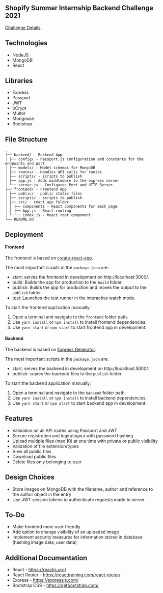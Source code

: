 ## Shopify Summer Internship Backend Challenge 2021

[Challenge Details](https://docs.google.com/document/d/1ZKRywXQLZWOqVOHC4JkF3LqdpO3Llpfk_CkZPR8bjak/edit)

## Technologies 
- NodeJS
- MongoDB
- React

## Libraries
- Express
- Passport
- JWT
- bCrypt
- Multer
- Mongoose
- Bootstrap

## File Structure
```
.
├── backend/ - Backend App
| ├── config/ - Passport.js configuration and constants for the endpoints and port 
| ├── models/ - Model schemas for MongoDB
│ ├── routes/ - Handles API calls for routes
│ ├── scripts/ - scripts to publish
│ ├── app.js - Adds middleware to the express server
│ └── server.js - Configures Port and HTTP Server
├── frontend/ - Frontend App
│ ├── public/ - public static files
│ ├── scripts/ - scripts to publish
│ ├── src/ - react app folder
│ │ ├── components - React components for each page
│ │ ├── App.js - React routing
│ └─└── index.js - React root component
└── README.md
```

## Deployment

#### Frontend

The frontend is based on [create-react-app](https://github.com/facebook/create-react-app).

The most important scripts in the `package.json` are:
  - start: serves the frontend in development on http://localhost:3000/.
  - build: Builds the app for production to the `build` folder.
  - publish: Builds the app for production and moves the output to the `publish` folder.
  - test: Launches the test runner in the interactive watch mode.

To start the frontend application manually:
  1. Open a terminal and navigate to the `frontend` folder path.
  2. Use `yarn install` or `npm install` to install frontend dependencies.
  3. Use `yarn start` or `npm start` to start frontend app in development.

#### Backend

The backend is based on [Express Generator](https://expressjs.com/en/starter/generator.html).

The most important scripts in the `package.json` are:
  - start: serves the backend in development on http://localhost:5000/.
  - publish: copies the backend files to the `publish` folder.

To start the backend application manually:
  1. Open a terminal and navigate to the `backend` folder path.
  2. Use `yarn install` or `npm install` to install backend dependencies.
  3. Use `yarn start` or `npm start` to start backend app in development.


## Features
- Validation on all API routes using Passport and JWT
- Secure registration and login/logout with password hashing
- Upload multiple files (max 10) at one time with private or public visibility
- Validation of file extension/types 
- View all public files
- Download public files
- Delete files only belonging to user


## Design Choices
- Store images on MongoDB with the filename, author and reference to the author object in the entry
- Use JWT session tokens to authenticate requests made to server


## To-Do
- Make frontend more user friendly 
- Add option to change visibility of an uploaded image
- Implement security measures for information stored in database (hashing image data, user data)



## Additional Documentation

- React - https://reactjs.org/
- React Router - https://reacttraining.com/react-router/
- Express - https://expressjs.com/
- Bootstrap CSS - https://getbootstrap.com/

